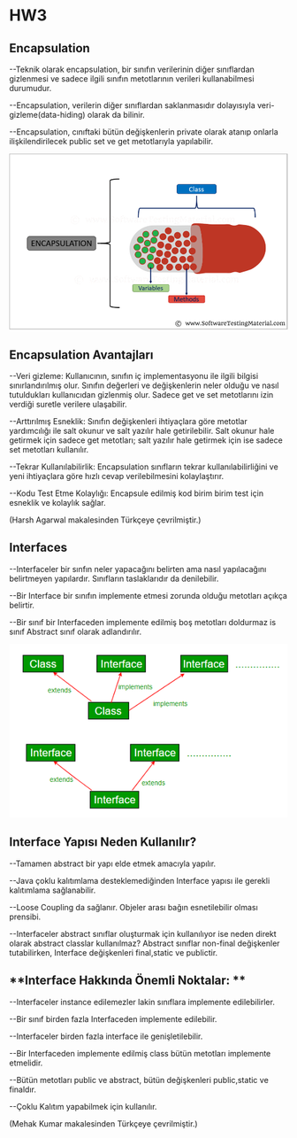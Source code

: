 # HW3

## **Encapsulation**
--Teknik olarak encapsulation, bir sınıfın verilerinin diğer sınıflardan gizlenmesi ve sadece ilgili sınıfın metotlarının verileri kullanabilmesi durumudur.

--Encapsulation, verilerin diğer sınıflardan saklanmasıdır dolayısıyla veri-gizleme(data-hiding) olarak da bilinir.

--Encapsulation, cınıftaki bütün değişkenlerin private olarak atanıp onlarla ilişkilendirilecek public set ve get metotlarıyla yapılabilir.

![GitHub Logo](Encapsulation.png)

## **Encapsulation Avantajları**

--Veri gizleme: Kullanıcının, sınıfın iç implementasyonu ile ilgili bilgisi sınırlandırılmış olur. Sınıfın değerleri ve değişkenlerin neler olduğu ve nasıl tutuldukları kullanıcıdan gizlenmiş olur. Sadece get ve set metotlarını izin verdiği suretle verilere ulaşabilir.

--Arttırılmış Esneklik: Sınıfın değişkenleri ihtiyaçlara göre metotlar yardımcılığı ile salt okunur ve salt yazılır hale getirilebilir. Salt okunur hale getirmek için sadece get metotları; salt yazılır hale getirmek için ise sadece set metotları kullanılır.

--Tekrar Kullanılabilirlik: Encapsulation sınıfların tekrar kullanılabilirliğini ve yeni ihtiyaçlara göre hızlı cevap verilebilmesini kolaylaştırır.

--Kodu Test Etme Kolaylığı: Encapsule edilmiş kod birim birim test için esneklik ve kolaylık sağlar.

(Harsh Agarwal makalesinden Türkçeye çevrilmiştir.)
## **Interfaces**

--Interfaceler bir sınfın neler yapacağını belirten ama nasıl yapılacağını belirtmeyen yapılardır. Sınıfların taslaklarıdır da denilebilir.

--Bir Interface bir sınıfın implemente etmesi zorunda olduğu metotları açıkça belirtir.

--Bir sınıf bir Interfaceden implemente edilmiş boş metotları doldurmaz is sınıf Abstract sınıf olarak adlandırılır.

![GitHub Logo](extends.png)

## **Interface Yapısı Neden Kullanılır?**

--Tamamen abstract bir yapı elde etmek amacıyla yapılır.

--Java çoklu kalıtımlama desteklemediğinden Interface yapısı ile gerekli kalıtımlama sağlanabilir.

--Loose Coupling da sağlanır. Objeler arası bağın esnetilebilir olması prensibi.

--Interfaceler abstract sınıflar oluşturmak için kullanılıyor ise neden direkt olarak abstract classlar kullanılmaz?
Abstract sınıflar non-final değişkenler tutabilirken, Interface değişkenleri final,static ve publictir.

## **Interface Hakkında Önemli Noktalar: **

--Interfaceler instance edilemezler lakin sınıflara implemente edilebilirler.

--Bir sınıf birden fazla Interfaceden implemente edilebilir.

--Interfaceler birden fazla interface ile genişletilebilir. 

--Bir Interfaceden implemente edilmiş class bütün metotları implemente etmelidir.

--Bütün metotları public ve abstract, bütün değişkenleri public,static ve finaldır.

--Çoklu Kalıtım yapabilmek için kullanılır.

(Mehak Kumar makalesinden Türkçeye çevrilmiştir.)



